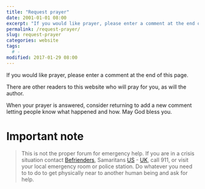 ```yaml
---
title: "Request prayer"
date: 2001-01-01 08:00
excerpt: "If you would like prayer, please enter a comment at the end of this page."
permalink: /request-prayer/
slug: request-prayer
categories: website
tags:
  # -
modified: 2017-01-29 08:00
---
```

If you would like prayer, please enter a comment at the end of this page.  

There are other readers to this website who will pray for you, as will the author.  

When your prayer is answered, consider returning to add a new comment letting people know what happened and how.  May God bless you.

# Important note
> This is not the proper forum for emergency help.  If you are in a crisis situation contact [Befrienders](http://www.befrienders.org/), Samaritans [US](http://www.samaritansnyc.org) - [UK](http://www.samaritans.org), call 911, or visit your local emergency room or police station.  Do whatever you need to to do to get physically near to another human being and ask for help.
